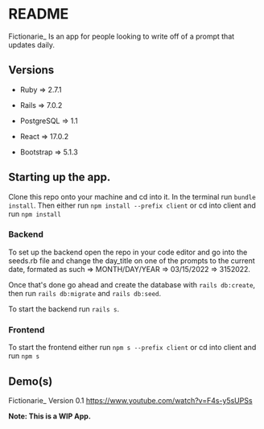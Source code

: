 # README

Fictionarie_ Is an app for people looking to write off of a prompt that updates daily.

## Versions

* Ruby => 2.7.1

* Rails => 7.0.2

* PostgreSQL => 1.1

* React => 17.0.2

* Bootstrap => 5.1.3

## Starting up the app.

Clone this repo onto your machine and cd into it.
In the terminal run `bundle install`.
Then either run `npm install --prefix client` or cd into client and run `npm install` 

### Backend

To set up the backend open the repo in your code editor and go into the seeds.rb file and change the day_title on one of the prompts to the current date, formated as such => MONTH/DAY/YEAR => 03/15/2022 => 3152022.

Once that's done go ahead and create the database with `rails db:create`, then run `rails db:migrate` and `rails db:seed`. 

To start the backend run `rails s`.

### Frontend

To start the frontend either run `npm s --prefix client` or cd into client and run `npm s`

## Demo(s) 

Fictionarie_ Version 0.1
https://www.youtube.com/watch?v=F4s-y5sUPSs

**Note: This is a WIP App.**
